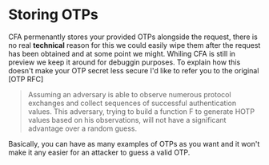 # Storing OTPs

CFA permenantly stores your provided OTPs alongside the request, there is no
real **technical** reason for this we could easily wipe them after the request
has been obtained and at some point we might.  Whiling CFA is still in preview
we keep it around for debuggin purposes.  To explain how this doesn't make your
OTP secret less secure I'd like to refer you to the original [OTP RFC]

> Assuming an adversary is able to observe numerous protocol exchanges
> and collect sequences of successful authentication values.  This
> adversary, trying to build a function F to generate HOTP values based
> on his observations, will not have a significant advantage over a
> random guess.

Basically, you can have as many examples of OTPs as you want and it won't make
it any easier for an attacker to guess a valid OTP.
